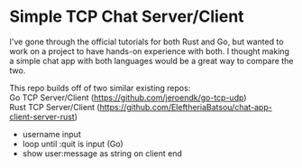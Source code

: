 
# Simple TCP Chat Server/Client

I've gone through the official tutorials for both Rust and Go, but wanted to work on a project to have hands-on experience with both. I thought making a simple chat app with both languages would be a great way to compare the two.

This repo builds off of two similar existing repos:  
Go TCP Server/Client (https://github.com/jeroendk/go-tcp-udp)  
Rust TCP Server/Client (https://github.com/EleftheriaBatsou/chat-app-client-server-rust)

- username input
- loop until :quit is input (Go)
- show user:message as string on client end


